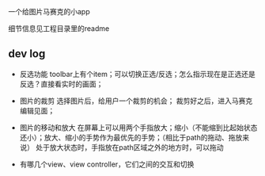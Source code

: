 一个给图片马赛克的小app

细节信息见工程目录里的readme


## dev log

- 反选功能
toolbar上有个item；可以切换正选/反选；怎么指示现在是正选还是反选？直接看实时的画面；

- 图片的裁剪
选择图片后，给用户一个裁剪的机会；
裁剪好之后，进入马赛克编辑见面；

- 图片的移动和放大
在屏幕上可以用两个手指放大；缩小（不能缩到比起始状态还小）；放大、缩小的手势作为最优先的手势；（相比于path的拖动、拖放来说）
处于放大状态时，手指放在path区域之外的地方时，可以拖动

- 有哪几个view、view controller，它们之间的交互和切换

